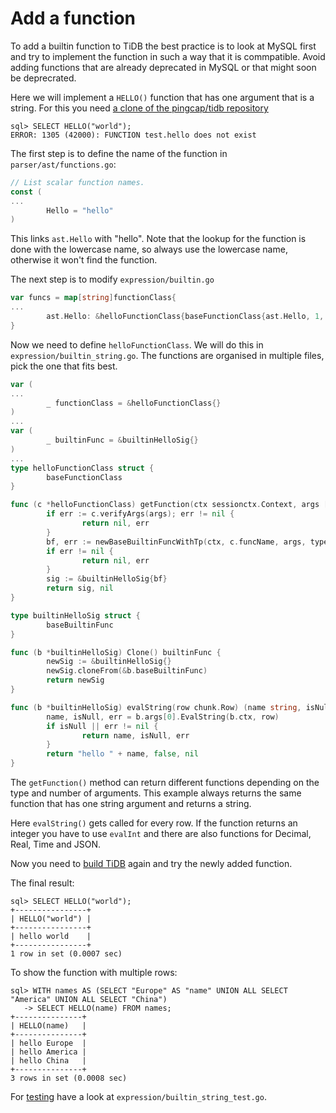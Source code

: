 # Add a function

To add a builtin function to TiDB the best practice is to look at MySQL first and try to implement the function in such a way that it is commpatible. Avoid adding functions that are already deprecated in MySQL or that might soon be deprecrated.

Here we will implement a `HELLO()` function that has one argument that is a string. For this you need [a clone of the pingcap/tidb repository](../get-started/build-tidb-from-source.md#clone)

```
sql> SELECT HELLO("world");
ERROR: 1305 (42000): FUNCTION test.hello does not exist
```

The first step is to define the name of the function in `parser/ast/functions.go`:
```go
// List scalar function names.
const (
...
        Hello = "hello"
)
```

This links `ast.Hello` with "hello". Note that the lookup for the function is done with the lowercase name, so always use the lowercase name, otherwise it won't find the function.

The next step is to modify `expression/builtin.go`

```go
var funcs = map[string]functionClass{
...
        ast.Hello: &helloFunctionClass{baseFunctionClass{ast.Hello, 1, 1}},
}
```

Now we need to define `helloFunctionClass`. We will do this in `expression/builtin_string.go`. The functions are organised in multiple files, pick the one that fits best.

```go
var (
...
        _ functionClass = &helloFunctionClass{}
)
...
var (
        _ builtinFunc = &builtinHelloSig{}
)
...
type helloFunctionClass struct {
        baseFunctionClass
}

func (c *helloFunctionClass) getFunction(ctx sessionctx.Context, args []Expression) (builtinFunc, error) {
        if err := c.verifyArgs(args); err != nil {
                return nil, err
        }
        bf, err := newBaseBuiltinFuncWithTp(ctx, c.funcName, args, types.ETString, types.ETString)
        if err != nil {
                return nil, err
        }
        sig := &builtinHelloSig{bf}
        return sig, nil
}

type builtinHelloSig struct {
        baseBuiltinFunc
}

func (b *builtinHelloSig) Clone() builtinFunc {
        newSig := &builtinHelloSig{}
        newSig.cloneFrom(&b.baseBuiltinFunc)
        return newSig
}

func (b *builtinHelloSig) evalString(row chunk.Row) (name string, isNull bool, err error) {
        name, isNull, err = b.args[0].EvalString(b.ctx, row)
        if isNull || err != nil {
                return name, isNull, err
        }
        return "hello " + name, false, nil
}
```

The `getFunction()` method can return different functions depending on the type and number of arguments. This example always returns the same function that has one string argument and returns a string.

Here `evalString()` gets called for every row. If the function returns an integer you have to use `evalInt` and there are also functions for Decimal, Real, Time and JSON.

Now you need to [build TiDB](../get-started/build-tidb-from-source.md#build) again and try the newly added function.

The final result:

```
sql> SELECT HELLO("world");
+----------------+
| HELLO("world") |
+----------------+
| hello world    |
+----------------+
1 row in set (0.0007 sec)
```

To show the function with multiple rows:

```
sql> WITH names AS (SELECT "Europe" AS "name" UNION ALL SELECT "America" UNION ALL SELECT "China")
   -> SELECT HELLO(name) FROM names;
+---------------+
| HELLO(name)   |
+---------------+
| hello Europe  |
| hello America |
| hello China   |
+---------------+
3 rows in set (0.0008 sec)
```

For [testing](../get-started/write-and-run-unit-tests.md) have a look at `expression/builtin_string_test.go`.